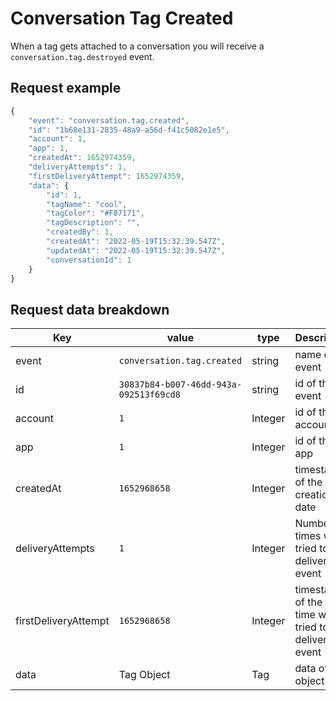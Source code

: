 # Conversation Tag Created

When a tag gets attached to a conversation you will receive a `conversation.tag.destroyed` event.

## Request example

```js
{
    "event": "conversation.tag.created",
    "id": "1b68e131-2835-48a9-a56d-f41c5082e1e5",
    "account": 1,
    "app": 1,
    "createdAt": 1652974359,
    "deliveryAttempts": 1,
    "firstDeliveryAttempt": 1652974359,
    "data": {
        "id": 1,
        "tagName": "cool",
        "tagColor": "#F87171",
        "tagDescription": "",
        "createdBy": 1,
        "createdAt": "2022-05-19T15:32:39.547Z",
        "updatedAt": "2022-05-19T15:32:39.547Z",
        "conversationId": 1
    }
}
```

## Request data breakdown

| Key                    | value                                | type         | Description                                               |
|------------------------|--------------------------------------|--------------|-----------------------------------------------------------|
| event                  | `conversation.tag.created`                  | string       | name of the event                                         |
| id                     | `30837b84-b007-46dd-943a-092513f69cd8` | string       | id of the event                                           |
| account                | `1`                                    | Integer      | id of the account                                         |
| app                    | `1`                                   | Integer      | id of the app                                             |
| createdAt             | `1652968658`                           | Integer      | timestamp of the creation date                            |
| deliveryAttempts      | `1`                                    | Integer      | Number of times we tried to deliver the event             |
| firstDeliveryAttempt | `1652968658`                           | Integer      | timestamp of the first time we tried to deliver the event |
| data                   | Tag Object                  | Tag | data of the object                                        |
